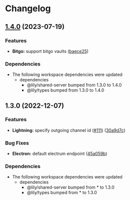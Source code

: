 # Changelog

## [1.4.0](https://github.com/Lily-Technologies/lily-wallet/compare/electron-v1.3.0...electron-v1.4.0) (2023-07-19)


### Features

* **Bitgo:** support bitgo vaults ([baece25](https://github.com/Lily-Technologies/lily-wallet/commit/baece25843eb7a294ea3405c517b667121459248))


### Dependencies

* The following workspace dependencies were updated
  * dependencies
    * @lily/shared-server bumped from 1.3.0 to 1.4.0
    * @lily/types bumped from 1.3.0 to 1.4.0

## 1.3.0 (2022-12-07)


### Features

* **Lightning:** specify outgoing channel id ([#111](https://github.com/Lily-Technologies/lily-wallet/issues/111)) ([30a9d7c](https://github.com/Lily-Technologies/lily-wallet/commit/30a9d7c05ea01fb238329528a29c9cc755ef4a1b))


### Bug Fixes

* **Electron:** default electrum endpoint ([45a059b](https://github.com/Lily-Technologies/lily-wallet/commit/45a059b9e794aec4bb9fdaf13c5ac945a645fe64))


### Dependencies

* The following workspace dependencies were updated
  * dependencies
    * @lily/shared-server bumped from * to 1.3.0
    * @lily/types bumped from * to 1.3.0
